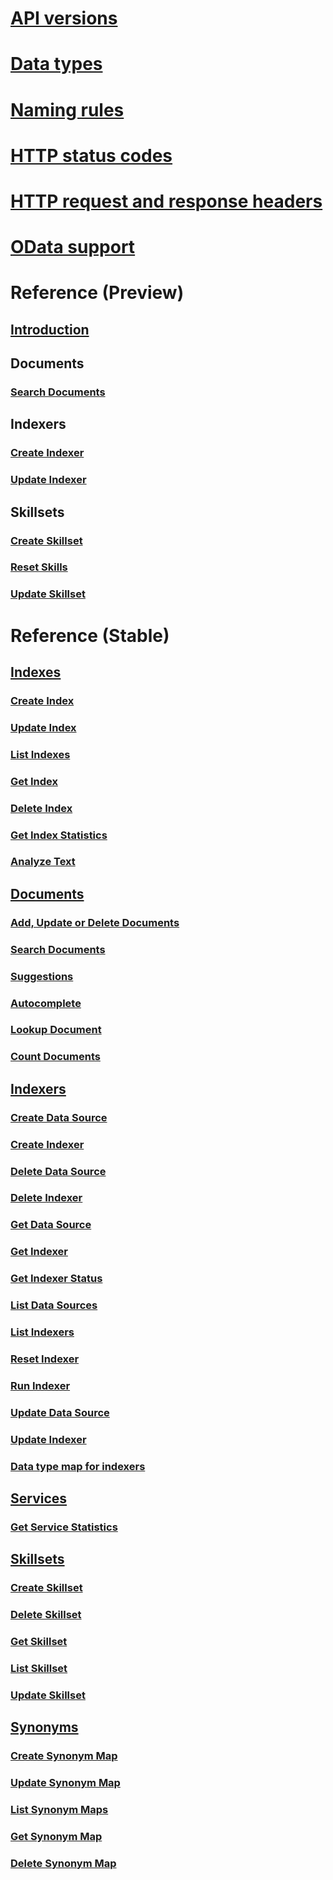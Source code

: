 # [API versions](search-service-api-versions.md)
# [Data types](supported-data-types.md)
# [Naming rules](naming-rules.md)
# [HTTP status codes](http-status-codes.md)
# [HTTP request and response headers](common-http-request-and-response-headers-used-in-azure-search.md)
# [OData support](support-for-odata.md)
# Reference (Preview)
## [Introduction](index-2019-05-06-preview.md)
## Documents
### [Search Documents](2019-05-06-preview/search-documents.md)
## Indexers
### [Create Indexer](2019-05-06-preview/create-indexer.md)
### [Update Indexer](2019-05-06-preview/update-indexer.md)
## Skillsets
### [Create Skillset](2019-05-06-preview/create-skillset.md)
### [Reset Skills](2019-05-06-preview/reset-skills.md)
### [Update Skillset](2019-05-06-preview/update-skillset.md)
# Reference (Stable)
## [Indexes](index-operations.md)
### [Create Index](create-index.md)
### [Update Index](update-index.md)
### [List Indexes](list-indexes.md)
### [Get Index](get-index.md)
### [Delete Index](delete-index.md)
### [Get Index Statistics](get-index-statistics.md)
### [Analyze Text](test-analyzer.md)
## [Documents](document-operations.md)
### [Add, Update or Delete Documents](addupdate-or-delete-documents.md)
### [Search Documents](search-documents.md)
### [Suggestions](suggestions.md)
### [Autocomplete](autocomplete.md)
### [Lookup Document](lookup-document.md)
### [Count Documents](count-documents.md)
## [Indexers](indexer-operations.md)
### [Create Data Source](create-data-source.md)
### [Create Indexer](create-indexer.md)
### [Delete Data Source](delete-data-source.md)
### [Delete Indexer](delete-indexer.md)
### [Get Data Source](get-data-source.md)
### [Get Indexer](get-indexer.md)
### [Get Indexer Status](get-indexer-status.md)
### [List Data Sources](list-data-sources.md)
### [List Indexers](list-indexers.md)
### [Reset Indexer ](reset-indexer.md)
### [Run Indexer](run-indexer.md)
### [Update Data Source](update-data-source.md)
### [Update Indexer](update-indexer.md)
### [Data type map for indexers](data-type-map-for-indexers-in-azure-search.md)
## [Services](service-operations.md)
### [Get Service Statistics](get-service-statistics.md)
## [Skillsets](skillset-operations.md)
### [Create Skillset](create-skillset.md)
### [Delete Skillset](delete-skillset.md)
### [Get Skillset](get-skillset.md)
### [List Skillset](list-skillset.md)
### [Update Skillset](update-skillset.md)
## [Synonyms](synonym-map-operations.md)
### [Create Synonym Map](create-synonym-map.md)
### [Update Synonym Map](update-synonym-map.md)
### [List Synonym Maps](list-synonym-maps.md)
### [Get Synonym Map](get-synonym-map.md)
### [Delete Synonym Map](delete-synonym-map.md)